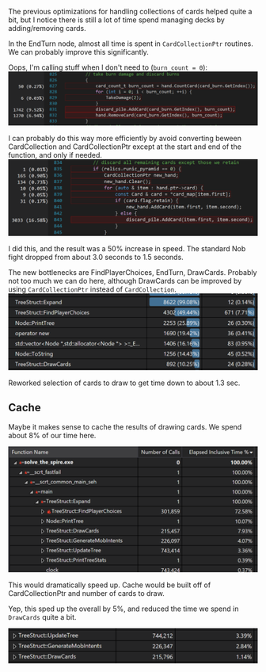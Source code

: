 The previous optimizations for handling collections of cards helped quite a bit, but I notice there is still a lot of time spend managing decks by adding/removing cards.

In the EndTurn node, almost all time is spent in `CardCollectionPtr` routines. We can probably improve this significantly.

Oops, I'm calling stuff when I don't need to (`burn_count = 0`):
![](.dev_deck_speed_improvement_images/removing_zero_burn_cards.png)

I can probably do this way more efficiently by avoid converting beween CardCollection and CardCollectionPtr except at the start and end of the function, and only if needed.
![](.dev_deck_speed_improvement_images/inefficient_card_calculations.png)

I did this, and the result was a 50% increase in speed. The standard Nob fight dropped from about 3.0 seconds to 1.5 seconds.

The new bottlenecks are FindPlayerChoices, EndTurn, DrawCards. Probably not too much we can do here, although DrawCards can be improved by using `CardCollectionPtr` instead of `CardCollection`.
![](.dev_deck_speed_improvement_images/new_slow_functions.png)

Reworked selection of cards to draw to get time down to about 1.3 sec.

## Cache

Maybe it makes sense to cache the results of drawing cards. We spend about 8% of our time here.

![](.dev_deck_speed_improvement_images/draw_card_profile_amount.png)

This would dramatically speed up. Cache would be built off of CardCollectionPtr and number of cards to draw.

Yep, this sped up the overall by 5%, and reduced the time we spend in `DrawCards` quite a bit.

![](.dev_deck_speed_improvement_images/draw_card_optimization_results.png)